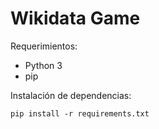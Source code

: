 # Wikidata Game

Requerimientos:

* Python 3
* pip

Instalación de dependencias:

``
pip install -r requirements.txt
``